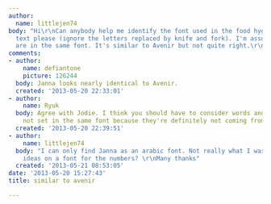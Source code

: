 ```yaml
---
author:
  name: littlejen74
body: "Hi\r\nCan anybody help me identify the font used in the food hygiene rating
  text please (ignore the letters replaced by knife and fork). I'm assuming the numbers
  are in the same font. It's similar to Avenir but not quite right.\r\nMany thanks\r\n"
comments:
- author:
    name: defiantone
    picture: 126244
  body: Janna looks nearly identical to Avenir.
  created: '2013-05-20 22:33:01'
- author:
    name: Ryuk
  body: Agree with Jodie. I think you should have to consider words and numerals are
    not set in the same font because they're definitely not coming from the same type.
  created: '2013-05-20 22:39:51'
- author:
    name: littlejen74
  body: "I can only find Janna as an arabic font. Not really what I was after.\r\nAny
    ideas on a font for the numbers? \r\nMany thanks"
  created: '2013-05-21 08:53:05'
date: '2013-05-20 15:27:43'
title: similar to avenir

---
```

